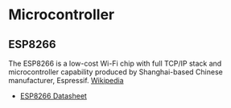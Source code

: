 # Microcontroller

## ESP8266

The ESP8266 is a low-cost Wi-Fi chip with full TCP/IP stack and microcontroller capability produced by Shanghai-based Chinese manufacturer, Espressif. [Wikipedia](https://en.wikipedia.org/wiki/ESP8266)

- [ESP8266 Datasheet](https://www.adafruit.com/datasheets/ESP8266_Specifications_English.pdf)